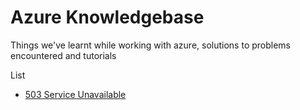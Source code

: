 # Azure Knowledgebase
Things we've learnt while working with azure, solutions to problems encountered and tutorials

List
 - [503 Service Unavailable](https://github.com/Bricklabsai/azure_knowledgebase/blob/main/service_unavailable_1.md)
